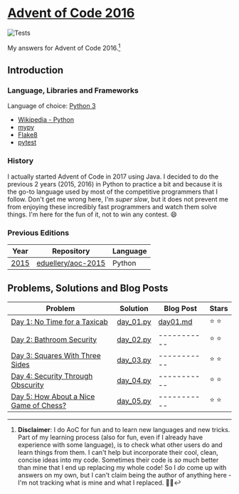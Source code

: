 # [Advent of Code 2016](https://adventofcode.com/2016)

![Tests](https://github.com/eduellery/aoc-2016/actions/workflows/python-package.yml/badge.svg)

My answers for Advent of Code 2016.[^disclaimer]

## Introduction

### Language, Libraries and Frameworks

Language of choice: [Python 3](https://www.python.org/)

* [Wikipedia - Python](https://en.wikipedia.org/wiki/Python_(programming_language))
* [mypy](http://mypy-lang.org/)
* [Flake8](https://flake8.pycqa.org/)
* [pytest](https://docs.pytest.org/)

### History

I actually started Advent of Code in 2017 using Java. I decided to do the previous 2 years (2015, 2016) in Python to practice a bit and because it is the go-to language used by most of the competitive programmers that I follow. Don't get me wrong here, I'm _super slow_, but it does not prevent me from enjoying these incredibly fast programmers and watch them solve things. I'm here for the fun of it, not to win any contest. :smile:

### Previous Editions

| Year                                  | Repository | Language |
|---------------------------------------| ---------- | -------- |
| [2015](https://adventofcode.com/2015) | [eduellery/aoc-2015](https://github.com/eduellery/aoc-2015) | Python | 

## Problems, Solutions and Blog Posts

| Problem | Solution | Blog Post | Stars |
| ------- | -------- | --------- | ----- |
| [Day 1: No Time for a Taxicab](https://adventofcode.com/2016/day/1)                  |[day_01.py](src/aoc/day_01.py)|[day01.md](blog/day01.md)| :star: :star: |
| [Day 2: Bathroom Security](https://adventofcode.com/2016/day/2)                      |[day_02.py](src/aoc/day_02.py)|-----------| :star: :star: |
| [Day 3: Squares With Three Sides](https://adventofcode.com/2016/day/3)               |[day_03.py](src/aoc/day_03.py)|-----------| :star: :star: |
| [Day 4: Security Through Obscurity](https://adventofcode.com/2016/day/4)             |[day_04.py](src/aoc/day_04.py)|-----------| :star: :star: |
| [Day 5: How About a Nice Game of Chess?](https://adventofcode.com/2016/day/5)        |[day_05.py](src/aoc/day_05.py)|-----------| :star: :star: |

[^disclaimer]: **Disclaimer**: I do AoC for fun and to learn new languages and new tricks. Part of my learning process (also for fun, even if I
already have experience with some language), is to check what other users do and learn things from them. I can't help but incorporate
their cool, clean, concise ideas into my code. Sometimes their code is *so* much better than mine that I end up replacing my whole code!
So I *do* come up with answers on my own, but I can't claim being the author of anything here - I'm not tracking what is mine and what I replaced. 🤷🏽‍

